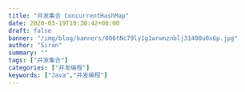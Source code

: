 ```yaml
---
title: "并发集合 ConcurrentHashMap"
date: 2020-03-19T10:30:42+08:00
draft: false
banner: "/img/blog/banners/006tNc79ly1g1wrwnznblj31400u0x6p.jpg"
author: "Siran"
summary: ""
tags: ["并发集合"]
categories: ["并发编程"]
keywords: ["Java","并发编程"]
---
```

